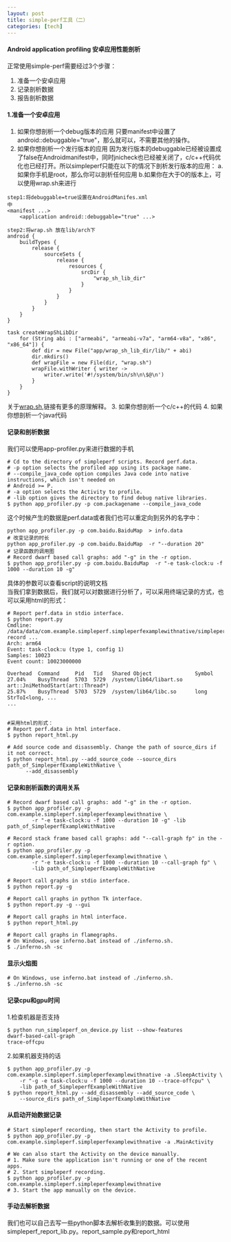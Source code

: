 ```yaml
---
layout: post
title: simple-perf工具（二）
categories: [tech]
---
```

#### Android application profiling 安卓应用性能剖析
正常使用simple-perf需要经过3个步骤：
1. 准备一个安卓应用
2. 记录剖析数据
3. 报告剖析数据

#### 1.准备一个安卓应用
1. 如果你想剖析一个debug版本的应用
只要manifest中设置了 android::debuggable="true"，那么就可以，不需要其他的操作。
2. 如果你想剖析一个发行版本的应用
因为发行版本的debuggable已经被设置成了false在Androidmanifest中，同时jnicheck也已经被关闭了，c/c++代码优化也已经打开。所以simpleperf只能在以下的情况下剖析发行版本的应用：
a.如果你手机是root，那么你可以剖析任何应用
b.如果你在大于O的版本上，可以使用wrap.sh来进行

```
step1:将debuggable=true设置在AndroidManifes.xml
中
<manifest ...>
    <application android::debuggable="true" ...>

step2:将wrap.sh 放在lib/arch下
android {
    buildTypes {
        release {
            sourceSets {
                release {
                    resources {
                        srcDir {
                            "wrap_sh_lib_dir"
                        }
                    }
                }
            }
        }
    }
}

task createWrapShLibDir
    for (String abi : ["armeabi", "armeabi-v7a", "arm64-v8a", "x86", "x86_64"]) {
        def dir = new File("app/wrap_sh_lib_dir/lib/" + abi)
        dir.mkdirs()
        def wrapFile = new File(dir, "wrap.sh")
        wrapFile.withWriter { writer ->
            writer.write('#!/system/bin/sh\n\$@\n')
        }
    }
}
```
关于[wrap.sh](https://developer.android.com/ndk/guides/wrap-script.html),链接有更多的原理解释。
3. 如果你想剖析一个c/c++的代码
4. 如果你想剖析一个java代码
#### 记录和剖析数据
我们可以使用app-profiler.py来进行数据的手机

```
# Cd to the directory of simpleperf scripts. Record perf.data.
# -p option selects the profiled app using its package name.
# --compile_java_code option compiles Java code into native instructions, which isn't needed on
# Android >= P.
# -a option selects the Activity to profile.
# -lib option gives the directory to find debug native libraries.
$ python app_profiler.py -p com.packagename --compile_java_code
```
这个时候产生的数据是perf.data或者我们也可以重定向到另外的名字中：
```
python app_profiler.py -p com.baidu.BaiduMap  > info.data
# 改变记录的时长
python app_profiler.py -p com.baidu.BaiduMap  -r "--duration 20"
# 记录函数的调用图
# Record dwarf based call graphs: add "-g" in the -r option.
$ python app_profiler.py -p com.baidu.BaiduMap  -r "-e task-clock:u -f 1000 --duration 10 -g" 
```
具体的参数可以查看script的说明文档  
当我们拿到数据后，我们就可以对数据进行分析了，可以采用终端记录的方式，也可以采用html的形式：
```
# Report perf.data in stdio interface.
$ python report.py
Cmdline: /data/data/com.example.simpleperf.simpleperfexamplewithnative/simpleperf record ...
Arch: arm64
Event: task-clock:u (type 1, config 1)
Samples: 10023
Event count: 10023000000

Overhead  Command     Pid   Tid   Shared Object              Symbol
27.04%    BusyThread  5703  5729  /system/lib64/libart.so    art::JniMethodStart(art::Thread*)
25.87%    BusyThread  5703  5729  /system/lib64/libc.so      long StrToI<long, ...
...


#采用html的形式：
# Report perf.data in html interface.
$ python report_html.py

# Add source code and disassembly. Change the path of source_dirs if it not correct.
$ python report_html.py --add_source_code --source_dirs path_of_SimpleperfExampleWithNative \
      --add_disassembly
```
#### 记录和剖析函数的调用关系
```
# Record dwarf based call graphs: add "-g" in the -r option.
$ python app_profiler.py -p com.example.simpleperf.simpleperfexamplewithnative \
        -r "-e task-clock:u -f 1000 --duration 10 -g" -lib path_of_SimpleperfExampleWithNative

# Record stack frame based call graphs: add "--call-graph fp" in the -r option.
$ python app_profiler.py -p com.example.simpleperf.simpleperfexamplewithnative \
        -r "-e task-clock:u -f 1000 --duration 10 --call-graph fp" \
        -lib path_of_SimpleperfExampleWithNative

# Report call graphs in stdio interface.
$ python report.py -g

# Report call graphs in python Tk interface.
$ python report.py -g --gui

# Report call graphs in html interface.
$ python report_html.py

# Report call graphs in flamegraphs.
# On Windows, use inferno.bat instead of ./inferno.sh.
$ ./inferno.sh -sc
```
#### 显示火焰图
```
# On Windows, use inferno.bat instead of ./inferno.sh.
$ ./inferno.sh -sc
```
#### 记录cpu和gpu时间
1.检查机器是否支持
```
$ python run_simpleperf_on_device.py list --show-features
dwarf-based-call-graph
trace-offcpu
```
2.如果机器支持的话
```
$ python app_profiler.py -p com.example.simpleperf.simpleperfexamplewithnative -a .SleepActivity \
    -r "-g -e task-clock:u -f 1000 --duration 10 --trace-offcpu" \
    -lib path_of_SimpleperfExampleWithNative
$ python report_html.py --add_disassembly --add_source_code \
    --source_dirs path_of_SimpleperfExampleWithNative
```
#### 从启动开始数据记录
```
# Start simpleperf recording, then start the Activity to profile.
$ python app_profiler.py -p com.example.simpleperf.simpleperfexamplewithnative -a .MainActivity

# We can also start the Activity on the device manually.
# 1. Make sure the application isn't running or one of the recent apps.
# 2. Start simpleperf recording.
$ python app_profiler.py -p com.example.simpleperf.simpleperfexamplewithnative
# 3. Start the app manually on the device.
```
#### 手动去解析数据
我们也可以自己去写一些python脚本去解析收集到的数据。可以使用 simpleperf_report_lib.py。report_sample.py和report_html
